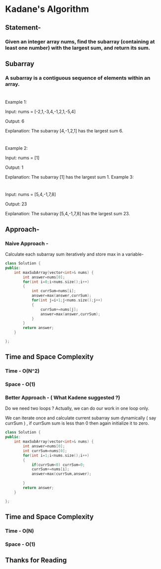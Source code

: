 

# Kadane's Algorithm

## Statement- 
### Given an integer array nums, find the subarray (containing at least one number) with the largest sum, and return its sum.

## Subarray
### A subarray is a contiguous sequence of elements within an array.
#
Example 1:

Input: nums = [-2,1,-3,4,-1,2,1,-5,4] 

Output: 6

Explanation: The subarray [4,-1,2,1] has the largest sum 6.
#
Example 2:

Input: nums = [1]

Output: 1

Explanation: The subarray [1] has the largest sum 1.
Example 3:
#
Input: nums = [5,4,-1,7,8]

Output: 23

Explanation: The subarray [5,4,-1,7,8] has the largest sum 23.

## Approach-


### Naive Approach -

Calculate each subarray sum iteratively and store max in a variable-

```cpp
class Solution {
public:
    int maxSubArray(vector<int>& nums) {
        int answer=nums[0];
        for(int i=0;i<nums.size();i++)
        {
            int currSum=nums[i];
            answer=max(answer,currSum);
            for(int j=i+1;j<nums.size();j++)
            {
                currSum+=nums[j];
                answer=max(answer,currSum);
            }
        }
        return answer;
    }

};
```


## Time and Space Complexity
### Time - O(N^2)
### Space - O(1)



### Better Approach - ( What Kadene suggested ?)

Do we need two loops ? Actually, we can do our work in one loop only.

We can iterate once and calculate current subarray sum dynamically ( say currSum ) , if currSum sum is less than 0 then again initialize it to zero.

```cpp
class Solution {
public:
    int maxSubArray(vector<int>& nums) {
        int answer=nums[0];
        int currSum=nums[0];
        for(int i=1;i<nums.size();i++)
        {   
            if(currSum<0) currSum=0;
            currSum+=nums[i];
            answer=max(currSum,answer);
            
        }
        return answer;
    }

};
```
## Time and Space Complexity
### Time - O(N)
### Space - O(1)


## Thanks for Reading